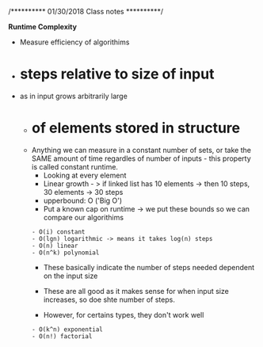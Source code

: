 /**********
01/30/2018
Class notes
**********/

**Runtime Complexity**

- Measure efficiency of algorithims 
- # steps relative to size of input 
- as in input grows arbitrarily large
    - # of elements stored in structure
    - Anything we can measure in a constant number of sets, or take the SAME amount of time regardles
      of number of inputs - this property is called constant runtime.
        - Looking at every element 
        - Linear growth - > if linked list has 10 elements -> then 10 steps, 30 elements -> 30 steps
        - upperbound: O ('Big O')
        - Put a known cap on runtime -> we put these bounds so we can compare our algorithims
        ```
        - O(i) constant
        - O(lgn) logarithmic -> means it takes log(n) steps
        - O(n) linear
        - O(n^k) polynomial
        ```
        - These basically indicate the number of steps needed dependent on the input size
        - These are all good as it makes sense for when input size increases, so doe shte number of steps.

        - However, for certains types, they don't work well
        ```
        - O(k^n) exponential 
        - O(n!) factorial
        ```




